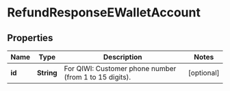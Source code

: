 
# RefundResponseEWalletAccount

## Properties
Name | Type | Description | Notes
------------ | ------------- | ------------- | -------------
**id** | **String** | For QIWI: Customer phone number (from 1 to 15 digits). |  [optional]



